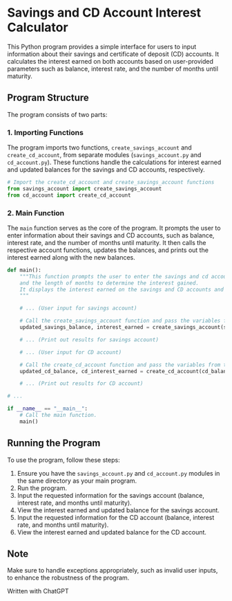 # Savings and CD Account Interest Calculator

This Python program provides a simple interface for users to input information about their savings and certificate of deposit (CD) accounts. It calculates the interest earned on both accounts based on user-provided parameters such as balance, interest rate, and the number of months until maturity.

## Program Structure

The program consists of two parts:

### 1. Importing Functions

The program imports two functions, `create_savings_account` and `create_cd_account`, from separate modules (`savings_account.py` and `cd_account.py`). These functions handle the calculations for interest earned and updated balances for the savings and CD accounts, respectively.

```python
# Import the create_cd_account and create_savings_account functions
from savings_account import create_savings_account
from cd_account import create_cd_account
```

### 2. Main Function

The `main` function serves as the core of the program. It prompts the user to enter information about their savings and CD accounts, such as balance, interest rate, and the number of months until maturity. It then calls the respective account functions, updates the balances, and prints out the interest earned along with the new balances.

```python
def main():
    """This function prompts the user to enter the savings and cd account balance, interest rate,
    and the length of months to determine the interest gained.
    It displays the interest earned on the savings and CD accounts and updates the balances.
    """

    # ... (User input for savings account)

    # Call the create_savings_account function and pass the variables from the user.
    updated_savings_balance, interest_earned = create_savings_account(savings_balance, savings_interest, savings_maturity)

    # ... (Print out results for savings account)

    # ... (User input for CD account)

    # Call the create_cd_account function and pass the variables from the user.
    updated_cd_balance, cd_interest_earned = create_cd_account(cd_balance, cd_interest, cd_maturity)

    # ... (Print out results for CD account)

# ...

if __name__ == "__main__":
    # Call the main function.
    main()
```

## Running the Program

To use the program, follow these steps:

1. Ensure you have the `savings_account.py` and `cd_account.py` modules in the same directory as your main program.
2. Run the program.
3. Input the requested information for the savings account (balance, interest rate, and months until maturity).
4. View the interest earned and updated balance for the savings account.
5. Input the requested information for the CD account (balance, interest rate, and months until maturity).
6. View the interest earned and updated balance for the CD account.

## Note

Make sure to handle exceptions appropriately, such as invalid user inputs, to enhance the robustness of the program.

Written with ChatGPT
